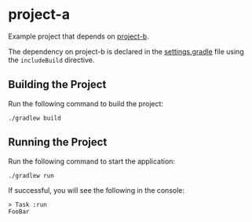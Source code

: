 # project-a

Example project that depends on [project-b](../project-b).

The dependency on project-b is declared in the [settings.gradle](settings.gradle) file using the `includeBuild` directive.

## Building the Project
Run the following command to build the project:

    ./gradlew build
    
## Running the Project
Run the following command to start the application:

    ./gradlew run
    
If successful, you will see the following in the console:

    > Task :run
    FooBar